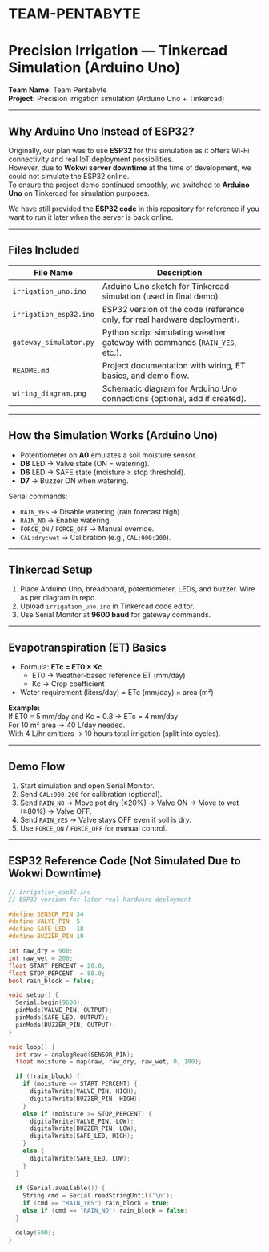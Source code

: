 # TEAM-PENTABYTE  
# Precision Irrigation — Tinkercad Simulation (Arduino Uno)

**Team Name:** Team Pentabyte  
**Project:** Precision irrigation simulation (Arduino Uno + Tinkercad)  

---

## Why Arduino Uno Instead of ESP32?

Originally, our plan was to use **ESP32** for this simulation as it offers Wi-Fi connectivity and real IoT deployment possibilities.  
However, due to **Wokwi server downtime** at the time of development, we could not simulate the ESP32 online.  
To ensure the project demo continued smoothly, we switched to **Arduino Uno** on Tinkercad for simulation purposes.  

We have still provided the **ESP32 code** in this repository for reference if you want to run it later when the server is back online.

---

## Files Included  

| File Name               | Description                                                                 |
|-------------------------|-----------------------------------------------------------------------------|
| `irrigation_uno.ino`     | Arduino Uno sketch for Tinkercad simulation (used in final demo).           |
| `irrigation_esp32.ino`   | ESP32 version of the code (reference only, for real hardware deployment).   |
| `gateway_simulator.py`   | Python script simulating weather gateway with commands (`RAIN_YES`, etc.).   |
| `README.md`              | Project documentation with wiring, ET basics, and demo flow.                |
| `wiring_diagram.png`     | Schematic diagram for Arduino Uno connections (optional, add if created).   |

---

## How the Simulation Works (Arduino Uno)

- Potentiometer on **A0** emulates a soil moisture sensor.  
- **D8** LED → Valve state (ON = watering).  
- **D6** LED → SAFE state (moisture ≥ stop threshold).  
- **D7** → Buzzer ON when watering.  

Serial commands:
- `RAIN_YES` → Disable watering (rain forecast high).  
- `RAIN_NO` → Enable watering.  
- `FORCE_ON` / `FORCE_OFF` → Manual override.  
- `CAL:dry:wet` → Calibration (e.g., `CAL:900:200`).  

---

## Tinkercad Setup

1. Place Arduino Uno, breadboard, potentiometer, LEDs, and buzzer. Wire as per diagram in repo.  
2. Upload `irrigation_uno.ino` in Tinkercad code editor.  
3. Use Serial Monitor at **9600 baud** for gateway commands.  

---

## Evapotranspiration (ET) Basics

- Formula: **ETc = ET0 × Kc**  
  - ET0 → Weather-based reference ET (mm/day)  
  - Kc → Crop coefficient  
- Water requirement (liters/day) = ETc (mm/day) × area (m²)  

**Example:**  
If ET0 = 5 mm/day and Kc = 0.8 → ETc = 4 mm/day  
For 10 m² area → 40 L/day needed.  
With 4 L/hr emitters → 10 hours total irrigation (split into cycles).

---

## Demo Flow

1. Start simulation and open Serial Monitor.  
2. Send `CAL:900:200` for calibration (optional).  
3. Send `RAIN_NO` → Move pot dry (≤20%) → Valve ON → Move to wet (≥80%) → Valve OFF.  
4. Send `RAIN_YES` → Valve stays OFF even if soil is dry.  
5. Use `FORCE_ON` / `FORCE_OFF` for manual control.  

---

## ESP32 Reference Code (Not Simulated Due to Wokwi Downtime)

```cpp
// irrigation_esp32.ino
// ESP32 version for later real hardware deployment

#define SENSOR_PIN 34
#define VALVE_PIN  5
#define SAFE_LED   18
#define BUZZER_PIN 19

int raw_dry = 900;
int raw_wet = 200;
float START_PERCENT = 20.0;
float STOP_PERCENT  = 80.0;
bool rain_block = false;

void setup() {
  Serial.begin(9600);
  pinMode(VALVE_PIN, OUTPUT);
  pinMode(SAFE_LED, OUTPUT);
  pinMode(BUZZER_PIN, OUTPUT);
}

void loop() {
  int raw = analogRead(SENSOR_PIN);
  float moisture = map(raw, raw_dry, raw_wet, 0, 100);

  if (!rain_block) {
    if (moisture <= START_PERCENT) {
      digitalWrite(VALVE_PIN, HIGH);
      digitalWrite(BUZZER_PIN, HIGH);
    } 
    else if (moisture >= STOP_PERCENT) {
      digitalWrite(VALVE_PIN, LOW);
      digitalWrite(BUZZER_PIN, LOW);
      digitalWrite(SAFE_LED, HIGH);
    } 
    else {
      digitalWrite(SAFE_LED, LOW);
    }
  }
  
  if (Serial.available()) {
    String cmd = Serial.readStringUntil('\n');
    if (cmd == "RAIN_YES") rain_block = true;
    else if (cmd == "RAIN_NO") rain_block = false;
  }

  delay(500);
}
